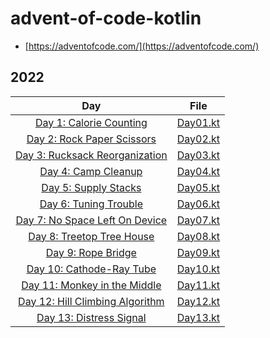 # advent-of-code-kotlin

- [https://adventofcode.com/](https://adventofcode.com/)

## 2022

|                                   Day                                   |                File                |
|:-----------------------------------------------------------------------:|:----------------------------------:|
|     [Day 1: Calorie Counting](https://adventofcode.com/2022/day/1)      | [Day01.kt](./src/aoc2022/Day01.kt) |
|    [Day 2: Rock Paper Scissors](https://adventofcode.com/2022/day/2)    | [Day02.kt](./src/aoc2022/Day02.kt) |
|  [Day 3: Rucksack Reorganization](https://adventofcode.com/2022/day/3)  | [Day03.kt](./src/aoc2022/Day03.kt) |
|       [Day 4: Camp Cleanup](https://adventofcode.com/2022/day/4)        | [Day04.kt](./src/aoc2022/Day04.kt) |
|       [Day 5: Supply Stacks](https://adventofcode.com/2022/day/5)       | [Day05.kt](./src/aoc2022/Day05.kt) |
|      [Day 6: Tuning Trouble](https://adventofcode.com/2022/day/6)       | [Day06.kt](./src/aoc2022/Day06.kt) |
|  [Day 7: No Space Left On Device](https://adventofcode.com/2022/day/7)  | [Day07.kt](./src/aoc2022/Day07.kt) |
|    [Day 8: Treetop Tree House](https://adventofcode.com/2022/day/8)     | [Day08.kt](./src/aoc2022/Day08.kt) |
|        [Day 9: Rope Bridge](https://adventofcode.com/2022/day/9)        | [Day09.kt](./src/aoc2022/Day09.kt) |
|    [Day 10: Cathode-Ray Tube](https://adventofcode.com/2022/day/10)     | [Day10.kt](./src/aoc2022/Day10.kt) |
|  [Day 11: Monkey in the Middle](https://adventofcode.com/2022/day/11)   | [Day11.kt](./src/aoc2022/Day11.kt) |
| [Day 12: Hill Climbing Algorithm](https://adventofcode.com/2022/day/12) | [Day12.kt](./src/aoc2022/Day12.kt) |
|     [Day 13: Distress Signal](https://adventofcode.com/2022/day/13)     | [Day13.kt](./src/aoc2022/Day13.kt) |
